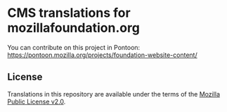 # CMS translations for mozillafoundation.org

You can contribute on this project in Pontoon: https://pontoon.mozilla.org/projects/foundation-website-content/


## License

Translations in this repository are available under the terms of the [Mozilla Public License v2.0](http://www.mozilla.org/MPL/2.0/).
